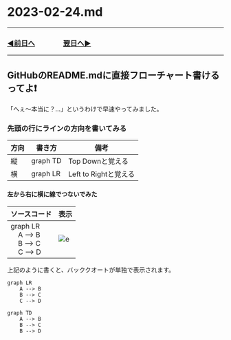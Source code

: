 # 2023-02-24.md

---

### [◀️前日へ](https://github.com/yuasys/chatty-journal/blob/main/2023/02/2023-02-23.md)&emsp;&emsp;&emsp;&emsp;[翌日へ▶️](https://github.com/yuasys/chatty-journal/blob/main/2023/02/2023-02-25.md)

---

## GitHubのREADME.mdに直接フローチャート書けるってよ❗

「へぇ〜本当に？...」というわけで早速やってみました。

### 先頭の行にラインの方向を書いてみる

| 方向 | 書き方 | 備考 |
|----|----|----|
|縦|graph TD |Top Downと覚える|
|横|graph LR|Left to Rightと覚える|

#### 左から右に横に線でつないでみた

|ソースコード|表示|
|----|----|
|graph LR<br>&nbsp;&nbsp;&nbsp;&nbsp;A --> B<br>&nbsp;&nbsp;&nbsp;&nbsp;B --> C<br>&nbsp;&nbsp;&nbsp;&nbsp;C --> D|![e](https://i.imgur.com/oIFTiVd.png)|

上記のように書くと、バッククオートが単独で表示されます。

```mermaid
graph LR
    A --> B
    B --> C
    C --> D
```

```mermaid
graph TD
    A --> B
    B --> C
    B --> D
```
